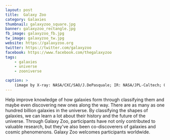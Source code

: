 ```yaml
---
layout: post
title:  Galaxy Zoo
category: Galaxies
thumbnail: galaxyzoo_square.jpg
banner: galaxyzoo_rectangle.jpg
fb_image: galaxyzoo_fb.jpg
tw_image: galaxyzoo_tw.jpg
website: https://galaxyzoo.org
twitter: https://twitter.com/galaxyzoo
facebook: https://www.facebook.com/thegalaxyzoo
tags: 
    - galaxies
    - universe
    - zooniverse

caption: >
    (image by X-ray: NASA/CXC/SAO/J.DePasquale; IR: NASA/JPL-Caltech; Optical: NASA/STScI)
---
```

Help improve knowledge of how galaxies form through classifying them and maybe even discovering new ones along the way. There are as many as one hundred billion galaxies in the universe. By classifying the shapes of galaxies, we can learn a lot about their history and the future of the universe. Through Galaxy Zoo, participants have not only contributed to valuable research, but they've also been co-discoverers of galaxies and cosmic phenomenons. Galaxy Zoo welcomes participants worldwide.